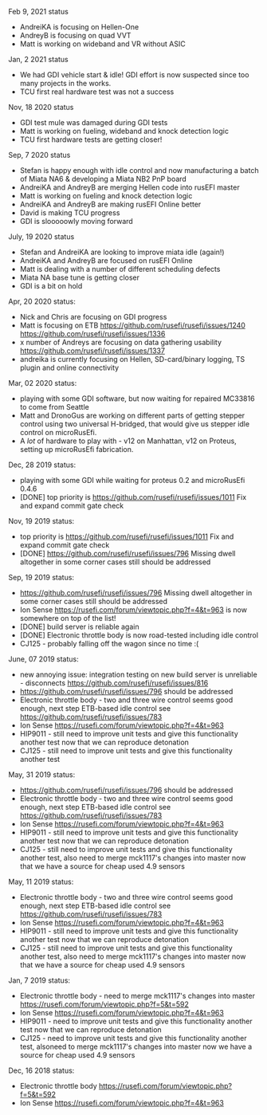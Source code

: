 Feb 9, 2021 status
* AndreiKA is focusing on Hellen-One
* AndreyB is focusing on quad VVT
* Matt is working on wideband and VR without ASIC

Jan, 2 2021 status
* We had GDI vehicle start & idle! GDI effort is now suspected since too many projects in the works.
* TCU first real hardware test was not a success

Nov, 18 2020 status
* GDI test mule was damaged during GDI tests
* Matt is working on fueling, wideband and knock detection logic
* TCU first hardware tests are getting closer!

Sep, 7 2020 status
* Stefan is happy enough with idle control and now manufacturing a batch of Miata NA6 & developing a Miata NB2 PnP board 
* AndreiKA and AndreyB are merging Hellen code into rusEFI master
* Matt is working on fueling and knock detection logic
* AndreiKA and AndreyB are making rusEFI Online better
* David is making TCU progress
* GDI is slooooowly moving forward

July, 19 2020 status
* Stefan and AndreiKA are looking to improve miata idle (again!)
* AndreiKA and AndreyB are focused on rusEFI Online
* Matt is dealing with a number of different scheduling defects
* Miata NA base tune is getting closer
* GDI is a bit on hold

Apr, 20 2020 status:
* Nick and Chris are focusing on GDI progress
* Matt is focusing on ETB https://github.com/rusefi/rusefi/issues/1240 https://github.com/rusefi/rusefi/issues/1336
* x number of Andreys are focusing on data gathering usability https://github.com/rusefi/rusefi/issues/1337  
* andreika is currently focusing on Hellen, SD-card/binary logging, TS plugin and online connectivity

Mar, 02 2020 status:
* playing with some GDI software, but now waiting for repaired MC33816 to come from Seattle
* Matt and DronoGus are working on different parts of getting stepper control using two universal H-bridged, that would give us stepper idle control on microRusEfi.
* A _lot_ of hardware to play with - v12 on Manhattan, v12 on Proteus, setting up microRusEfi fabrication. 

Dec, 28 2019 status:
* playing with some GDI while waiting for proteus 0.2 and microRusEfi 0.4.6
* [DONE] top priority is https://github.com/rusefi/rusefi/issues/1011 Fix and expand commit gate check

Nov, 19 2019 status:
* top priority is https://github.com/rusefi/rusefi/issues/1011 Fix and expand commit gate check
* [DONE] https://github.com/rusefi/rusefi/issues/796 Missing dwell altogether in some corner cases still should be addressed

Sep, 19 2019 status:
* https://github.com/rusefi/rusefi/issues/796 Missing dwell altogether in some corner cases still should be addressed
* Ion Sense https://rusefi.com/forum/viewtopic.php?f=4&t=963 is now somewhere on top of the list!
* [DONE] build server is reliable again
* [DONE] Electronic throttle body is now road-tested including idle control
* CJ125 - probably falling off the wagon since no time :(

June, 07 2019 status:
* new annoying issue: integration testing on new build server is unreliable - disconnects https://github.com/rusefi/rusefi/issues/816
* https://github.com/rusefi/rusefi/issues/796 should be addressed
* Electronic throttle body - two and three wire control seems good enough, next step ETB-based idle control see https://github.com/rusefi/rusefi/issues/783 
* Ion Sense https://rusefi.com/forum/viewtopic.php?f=4&t=963
* HIP9011 - still need to improve unit tests and give this functionality another test now that we can reproduce detonation
* CJ125 - still need to improve unit tests and give this functionality another test

May, 31 2019 status:
* https://github.com/rusefi/rusefi/issues/796 should be addressed
* Electronic throttle body - two and three wire control seems good enough, next step ETB-based idle control see https://github.com/rusefi/rusefi/issues/783 
* Ion Sense https://rusefi.com/forum/viewtopic.php?f=4&t=963
* HIP9011 - still need to improve unit tests and give this functionality another test now that we can reproduce detonation
* CJ125 - still need to improve unit tests and give this functionality another test, also need to merge mck1117's changes into master now that we have a source for cheap used 4.9 sensors

May, 11 2019 status:
* Electronic throttle body - two and three wire control seems good enough, next step ETB-based idle control see https://github.com/rusefi/rusefi/issues/783 
* Ion Sense https://rusefi.com/forum/viewtopic.php?f=4&t=963
* HIP9011 - still need to improve unit tests and give this functionality another test now that we can reproduce detonation
* CJ125 - still need to improve unit tests and give this functionality another test, also need to merge mck1117's changes into master now that we have a source for cheap used 4.9 sensors

Jan, 7 2019 status:
* Electronic throttle body - need to merge mck1117's changes into master https://rusefi.com/forum/viewtopic.php?f=5&t=592
* Ion Sense https://rusefi.com/forum/viewtopic.php?f=4&t=963
* HIP9011 - need to improve unit tests and give this functionality another test now that we can reproduce detonation
* CJ125 - need to improve unit tests and give this functionality another test, alsoneed to merge mck1117's changes into master now we have a source for cheap used 4.9 sensors

Dec, 16 2018 status:
* Electronic throttle body https://rusefi.com/forum/viewtopic.php?f=5&t=592
* Ion Sense https://rusefi.com/forum/viewtopic.php?f=4&t=963
